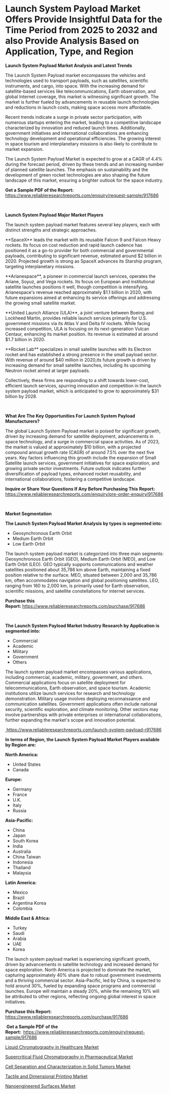 <p><h1>Launch System Payload Market Offers Provide Insightful Data for the Time Period from 2025 to 2032 and also Provide Analysis Based on Application, Type, and Region</h1></p><p><strong>Launch System Payload Market Analysis and Latest Trends</strong></p>
<p><p>The Launch System Payload market encompasses the vehicles and technologies used to transport payloads, such as satellites, scientific instruments, and cargo, into space. With the increasing demand for satellite-based services like telecommunications, Earth observation, and global Internet coverage, this market is witnessing significant growth. The market is further fueled by advancements in reusable launch technologies and reductions in launch costs, making space access more affordable.</p><p>Recent trends indicate a surge in private sector participation, with numerous startups entering the market, leading to a competitive landscape characterized by innovation and reduced launch times. Additionally, government initiatives and international collaborations are enhancing technology development and operational efficiencies. The growing interest in space tourism and interplanetary missions is also likely to contribute to market expansion.</p><p>The Launch System Payload Market is expected to grow at a CAGR of 4.4% during the forecast period, driven by these trends and an increasing number of planned satellite launches. The emphasis on sustainability and the development of green rocket technologies are also shaping the future landscape of this market, ensuring a brighter outlook for the space industry.</p></p>
<p><strong>Get a Sample PDF of the Report:&nbsp;</strong> <a href="https://www.reliableresearchreports.com/enquiry/request-sample/917686?utm_campaign=32&utm_medium=2&utm_source=Github&utm_content=ia&utm_term=07032025&utm_id=launch-system-payload">https://www.reliableresearchreports.com/enquiry/request-sample/917686</a></p>
<p>&nbsp;</p>
<p><strong>Launch System Payload Major Market Players</strong></p>
<p><p>The launch system payload market features several key players, each with distinct strengths and strategic approaches. </p><p>**SpaceX** leads the market with its reusable Falcon 9 and Falcon Heavy rockets. Its focus on cost reduction and rapid launch cadence has positioned it as a go-to provider for both commercial and governmental payloads, contributing to significant revenue, estimated around $2 billion in 2020. Projected growth is strong as SpaceX advances its Starship program, targeting interplanetary missions.</p><p>**Arianespace**, a pioneer in commercial launch services, operates the Ariane, Soyuz, and Vega rockets. Its focus on European and institutional satellite launches positions it well, though competition is intensifying. Arianespace's revenue reached approximately $1.1 billion in 2020, with future expansions aimed at enhancing its service offerings and addressing the growing small satellite market.</p><p>**United Launch Alliance (ULA)**, a joint venture between Boeing and Lockheed Martin, provides reliable launch services primarily for U.S. government missions via its Atlas V and Delta IV rockets. While facing increased competition, ULA is focusing on its next-generation Vulcan Centaur, enhancing its market position. Its revenue is estimated at around $1.7 billion in 2020.</p><p>**Rocket Lab** specializes in small satellite launches with its Electron rocket and has established a strong presence in the small payload sector. With revenue of around $40 million in 2020,its future growth is driven by increasing demand for small satellite launches, including its upcoming Neutron rocket aimed at larger payloads.</p><p>Collectively, these firms are responding to a shift towards lower-cost, efficient launch services, spurring innovation and competition in the launch system payload market, which is anticipated to grow to approximately $31 billion by 2028.</p></p>
<p>&nbsp;</p>
<p><strong>What Are The Key Opportunities For Launch System Payload Manufacturers?</strong></p>
<p><p>The global Launch System Payload market is poised for significant growth, driven by increasing demand for satellite deployment, advancements in space technology, and a surge in commercial space activities. As of 2023, the market is valued at approximately $10 billion, with a projected compound annual growth rate (CAGR) of around 7.5% over the next five years. Key factors influencing this growth include the expansion of Small Satellite launch services, government initiatives for space exploration, and growing private sector investments. Future outlook indicates further diversification of payload types, enhanced rocket reusability, and international collaborations, fostering a competitive landscape.</p></p>
<p><strong>Inquire or Share Your Questions If Any Before Purchasing This Report:</strong> <a href="https://www.reliableresearchreports.com/enquiry/pre-order-enquiry/917686?utm_campaign=32&utm_medium=2&utm_source=Github&utm_content=ia&utm_term=07032025&utm_id=launch-system-payload">https://www.reliableresearchreports.com/enquiry/pre-order-enquiry/917686</a></p>
<p>&nbsp;</p>
<p><strong>Market Segmentation</strong></p>
<p><strong>The Launch System Payload Market Analysis by types is segmented into:</strong></p>
<p><ul><li>Geosynchronous Earth Orbit</li><li>Medium Earth Orbit</li><li>Low Earth Orbit</li></ul></p>
<p><p>The launch system payload market is categorized into three main segments: Geosynchronous Earth Orbit (GEO), Medium Earth Orbit (MEO), and Low Earth Orbit (LEO). GEO typically supports communications and weather satellites positioned about 35,786 km above Earth, maintaining a fixed position relative to the surface. MEO, situated between 2,000 and 35,786 km, often accommodates navigation and global positioning satellites. LEO, ranging from 160 to 2,000 km, is primarily used for Earth observation, scientific missions, and satellite constellations for internet services.</p></p>
<p><strong>Purchase this Report:&nbsp;</strong><a href="https://www.reliableresearchreports.com/purchase/917686?utm_campaign=32&utm_medium=2&utm_source=Github&utm_content=ia&utm_term=07032025&utm_id=launch-system-payload">https://www.reliableresearchreports.com/purchase/917686</a></p>
<p>&nbsp;</p>
<p><strong>The Launch System Payload Market Industry Research by Application is segmented into:</strong></p>
<p><ul><li>Commercial</li><li>Academic</li><li>Military</li><li>Government</li><li>Others</li></ul></p>
<p><p>The launch system payload market encompasses various applications, including commercial, academic, military, government, and others. Commercial applications focus on satellite deployment for telecommunications, Earth observation, and space tourism. Academic institutions utilize launch services for research and technology demonstration. Military usage involves deploying reconnaissance and communication satellites. Government applications often include national security, scientific exploration, and climate monitoring. Other sectors may involve partnerships with private enterprises or international collaborations, further expanding the market's scope and innovation potential.</p></p>
<p><a href="https://www.reliableresearchreports.com/launch-system-payload-r917686?utm_campaign=32&utm_medium=2&utm_source=Github&utm_content=ia&utm_term=07032025&utm_id=launch-system-payload">&nbsp;https://www.reliableresearchreports.com/launch-system-payload-r917686</a></p>
<p><strong>In terms of Region, the Launch System Payload Market Players available by Region are:</strong></p>
<p>
    <p> <strong> North America: </strong>
        <ul>
            <li>United States</li>
            <li>Canada</li>
        </ul>
        </p> 
    <p> <strong> Europe: </strong>
        <ul>
            <li>Germany</li>
            <li>France</li>
            <li>U.K.</li>
            <li>Italy</li>
            <li>Russia</li>
        </ul>
        </p> 
    <p> <strong> Asia-Pacific: </strong>
        <ul>
            <li>China</li>
            <li>Japan</li>
            <li>South Korea</li>
            <li>India</li>
            <li>Australia</li>
            <li>China Taiwan</li>
            <li>Indonesia</li>
            <li>Thailand</li>
            <li>Malaysia</li>
        </ul>
        </p> 
    <p> <strong> Latin America: </strong>
        <ul>
            <li>Mexico</li>
            <li>Brazil</li>
            <li>Argentina Korea</li>
            <li>Colombia</li>
        </ul>
        </p> 
    <p> <strong> Middle East & Africa: </strong>
        <ul>
            <li>Turkey</li>
            <li>Saudi</li>
            <li>Arabia</li>
            <li>UAE</li>
            <li>Korea</li>
        </ul>
    </p>
    </p>
<p><p>The launch system payload market is experiencing significant growth, driven by advancements in satellite technology and increased demand for space exploration. North America is projected to dominate the market, capturing approximately 40% share due to robust government investments and a thriving commercial sector. Asia-Pacific, led by China, is expected to hold around 30%, fueled by expanding space programs and commercial launches. Europe will maintain a steady 20%, while the remaining 10% will be attributed to other regions, reflecting ongoing global interest in space initiatives.</p></p>
<p><strong>Purchase this Report: </strong><a href="https://www.reliableresearchreports.com/purchase/917686?utm_campaign=32&utm_medium=2&utm_source=Github&utm_content=ia&utm_term=07032025&utm_id=launch-system-payload">https://www.reliableresearchreports.com/purchase/917686</a></p>
<p>&nbsp;<strong>Get a Sample PDF of the Report:&nbsp;&nbsp;</strong><a href="https://www.reliableresearchreports.com/enquiry/request-sample/917686?utm_campaign=32&utm_medium=2&utm_source=Github&utm_content=ia&utm_term=07032025&utm_id=launch-system-payload">https://www.reliableresearchreports.com/enquiry/request-sample/917686</a></p>
<p><strong></strong></p>
<p><p><a href="https://github.com/saeiddaemo/Market-Research-Report-List-1/blob/main/liquid-chromatography-in-healthcare-market.md?utm_campaign=32&utm_medium=2&utm_source=Github&utm_content=ia&utm_term=07032025&utm_id=launch-system-payload">Liquid Chromatography in Healthcare Market</a></p><p><a href="https://github.com/supicweg/Market-Research-Report-List-1/blob/main/supercritical-fluid-chromatography-in-pharmaceutical-market.md?utm_campaign=32&utm_medium=2&utm_source=Github&utm_content=ia&utm_term=07032025&utm_id=launch-system-payload">Supercritical Fluid Chromatography in Pharmaceutical Market</a></p><p><a href="https://github.com/boccalyver5k/Market-Research-Report-List-1/blob/main/cell-separation-and-characterization-in-solid-tumors-market.md?utm_campaign=32&utm_medium=2&utm_source=Github&utm_content=ia&utm_term=07032025&utm_id=launch-system-payload">Cell Separation and Characterization in Solid Tumors Market</a></p><p><a href="https://github.com/plawragarile/Market-Research-Report-List-1/blob/main/tactile-and-dimensional-printing-market.md?utm_campaign=32&utm_medium=2&utm_source=Github&utm_content=ia&utm_term=07032025&utm_id=launch-system-payload">Tactile and Dimensional Printing Market</a></p><p><a href="https://github.com/shopovdjondo/Market-Research-Report-List-1/blob/main/nanoengineered-surfaces-market.md?utm_campaign=32&utm_medium=2&utm_source=Github&utm_content=ia&utm_term=07032025&utm_id=launch-system-payload">Nanoengineered Surfaces Market</a></p></p>
